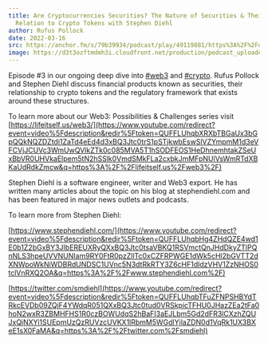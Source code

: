 ```yaml
---
title: Are Cryptocurrencies Securities? The Nature of Securities & Their
  Relation to Crypto Tokens with Stephen Diehl
author: Rufus Pollock
date: 2022-03-16
src: https://anchor.fm/s/79b39934/podcast/play/49119881/https%3A%2F%2Fd3ctxlq1ktw2nl.cloudfront.net%2Fproduction%2Fexports%2F79b39934%2F49119881%2F6c0eb2aced51f4e45cb2457289daa4de.m4a
image: https://d3t3ozftmdmh3i.cloudfront.net/production/podcast_uploaded_episode400/20318133/20318133-1647398581507-70e4f34b7fc3c.jpg
---
```


Episode #3 in our ongoing deep dive into [#web3](https://www.youtube.com/hashtag/web3) and [#crypto](https://www.youtube.com/hashtag/crypto). Rufus Pollock and Stephen Diehl discuss financial products known as securities, their relationship to crypto tokens and the regulatory framework that exists around these structures. 

  
To learn more about our Web3: Possibilities & Challenges series visit [https://lifeitself.us/web3/](https://www.youtube.com/redirect?event=video%5Fdescription&redir%5Ftoken=QUFFLUhqbXRXbTBGaUx3bGpQQkNQZDZtdi1ZaTd4eEd4d3xBQ3Jtc0trS1pSTjkwbEswSlVZYmpmM1d3eVFCVjJCUVc3WmUwQVlkZTk0c085MVA5T1hSODFEOS1HeDhnemhtakZSeUxBbVR0UHVkaElpem5tN2hSSlk0VmdSMkFLa2cxbkJmMFpNUlVsWmRTdXBKaUdRdkZmcw&q=https%3A%2F%2Flifeitself.us%2Fweb3%2F) 

  
Stephen Diehl is a software engineer, writer and Web3 export. He has written many articles about the topic on his blog at stephendiehl.com and has been featured in major news outlets and podcasts. 

To learn more from Stephen Diehl: 

[https://www.stephendiehl.com/](https://www.youtube.com/redirect?event=video%5Fdescription&redir%5Ftoken=QUFFLUhqbHg4ZHdQZE4wd1E0b1Z2bGxBY3JIbEREUXRyQXxBQ3Jtc0tsaVBKQ1RSVmctQnJHdDkyZTlPQnNLS3hpeUVVNUNIam9RY0FtR0pzZllTc0xCZFRPWGE1dWk5cHl2bGVTT2dXNWpoWkNiWDBRdUNDSC1UVnc5N3dtRkRTY3Z6cHF1dldzVHV1ZzNHOS0tclVnRXQ2OA&q=https%3A%2F%2Fwww.stephendiehl.com%2F) 

[https://twitter.com/smdiehl](https://www.youtube.com/redirect?event=video%5Fdescription&redir%5Ftoken=QUFFLUhqbTFuZFNPSHBYdTRkcEVDb09ZQjF4YWdqR051QXxBQ3Jtc0tud0VRSkpicTFHU0JHazZEa2tFa0hoN2wxR3ZBMHFHS1R0czBOWUdqS2hBaFI3aEJLbm5Gd2dFR3lCXzhZQUJxQjNXYi1SUEpmUzQzRUVzcUVKX1lRbmM5WGdlYjlaZDN0d1VqRk1UX3BXeE1sX0FaMA&q=https%3A%2F%2Ftwitter.com%2Fsmdiehl)
